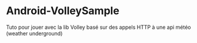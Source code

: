 Android-VolleySample
====================

Tuto pour jouer avec la lib Volley basé sur des appels HTTP à une api météo (weather underground)
